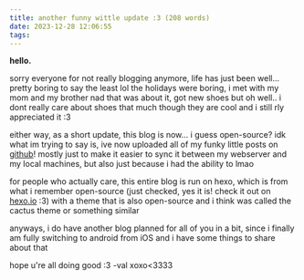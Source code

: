 ```yaml
---
title: another funny wittle update :3 (208 words)
date: 2023-12-28 12:06:55
tags:
---
```


**hello.**

sorry everyone for not really blogging anymore, life has just been well... pretty boring to say the least lol
the holidays were boring, i met with my mom and my brother nad that was about it, got new shoes but oh well.. i dont really care about shoes that much though they are cool and i still rly appreciated it :3

either way, as a short update, this blog is now... i guess open-source? idk
what im trying to say is, ive now uploaded all of my funky little posts on <a href="https://github.com/asterodae/_posts">github</a>! mostly just to make it easier to sync it between my webserver and my local machines, but also just because i had the ability to lmao

for people who actually care, this entire blog is run on hexo, which is from what i remember open-source (just checked, yes it is! check it out on <a href="https://hexo.io">hexo.io</a> :3) with a theme that is also open-source and i think was called the cactus theme or something similar

anyways, i do have another blog planned for all of you in a bit, since i finally am fully switching to android from iOS and i have some things to share about that

hope u're all doing good :3
-val xoxo<3333


